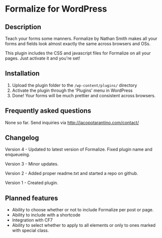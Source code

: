# Formalize for WordPress

## Description

Teach your forms some manners. Formalize by Nathan Smith makes all your forms and fields look almost exactly the same across browsers and OSs.

This plugin includes the CSS and javascript files for Formalize on all your pages. Just activate it and you're set!




## Installation

1. Upload the plugin folder to the `/wp-content/plugins/` directory
2. Activate the plugin through the 'Plugins' menu in WordPress
3. Done! Your forms will be much prettier and consistent across browsers.




## Frequently asked questions

None so far. Send inquiries via http://jacopotarantino.com/contact/




## Changelog

Version 4 - Updated to latest version of Formalize. Fixed plugin name and enqueueing.

Version 3 - Minor updates.

Version 2 - Added proper readme.txt and started a repo on github.

Version 1 - Created plugin.




## Planned features

* Ability to choose whether or not to include Formalize per post or page.
* Ability to include with a shortcode
* Integration with CF7
* Ability to select whether to apply to all elements or only to ones marked with special class.
